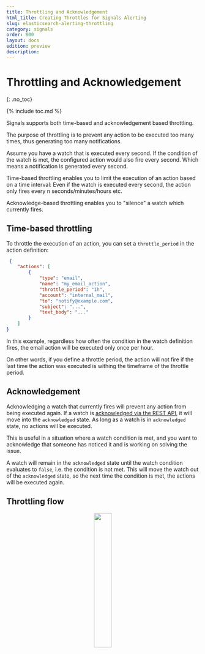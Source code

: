 ```yaml
---
title: Throttling and Acknowledgement
html_title: Creating Throttles for Signals Alerting
slug: elasticsearch-alerting-throttling
category: signals
order: 800
layout: docs
edition: preview
description: 
---
```


<!--- Copyright 2019 floragunn GmbH -->

# Throttling and Acknowledgement
{: .no_toc}

{% include toc.md %}

Signals supports both time-based and acknowledgement based throttling.

The purpose of throttling is to prevent any action to be executed too many times, thus generating too many notifications.

Assume you have a watch that is executed every second. If the condition of the watch is met, the configured action would also fire every second. Which means a notification is generated every second.

Time-based throttling enables you to limit the execution of an action based on a time interval: Even if the watch is executed every second, the action only fires every n seconds/minutes/hours etc.

Acknowledge-based throttling enables you to "silence" a watch which currently fires.  

## Time-based throttling

To throttle the execution of an action, you can set a `throttle_period` in the action definition:

```json
 {
	"actions": [
		{
			"type": "email",
			"name": "my_email_action",
			"throttle_period": "1h",
			"account": "internal_mail",
			"to": "notify@example.com",
			"subject": "...",
			"text_body": "..."
		}
	]
}
```

In this example, regardless how often the condition in the watch definition fires, the email action will be executed only once per hour.

On other words, if you define a throttle period, the action will not fire if the last time the action was executed is withing the timeframe of the throttle period.

## Acknowledgement

Acknowledging a watch that currently fires will prevent any action from being executed again. If a watch is [acknowledged via the REST API](rest_api_watch_acknowledge.md), it will move into the `acknowledged` state. As long as a watch is in `acknowledged` state, no actions will be executed.

This is useful in a situation where a watch condition is met, and you want to acknowledge that someone has noticed it and is working on solving the issue. 

A watch will remain in the `acknowledged` state until the watch condition evaluates to `false`, i.e. the condition is not met. This will move the watch out of the `acknowledged` state, so the next time the condition is met, the actions will be executed again.

## Throttling flow

<p align="center">
<img src="throttling.png" style="width: 30%" class="md_image"/>
</p>
